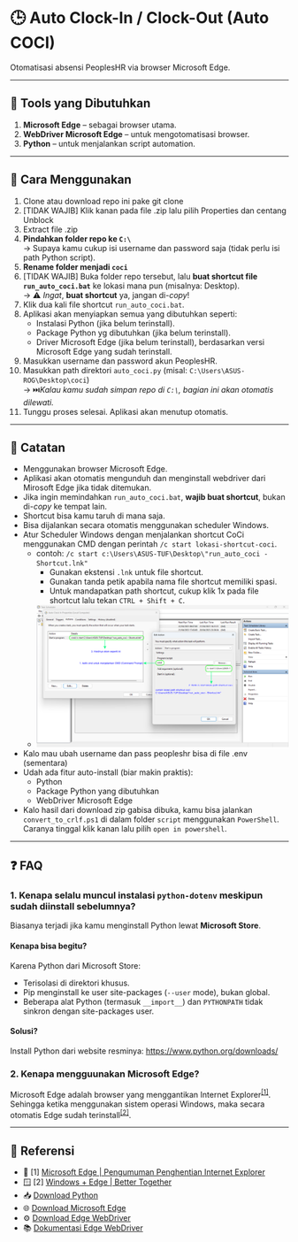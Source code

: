 # 🕒 Auto Clock-In / Clock-Out (Auto COCI)

Otomatisasi absensi PeoplesHR via browser Microsoft Edge.

---

## 🧰 Tools yang Dibutuhkan

1. **Microsoft Edge** – sebagai browser utama.
2. **WebDriver Microsoft Edge** – untuk mengotomatisasi browser.
3. **Python** – untuk menjalankan script automation.

---

## 🚀 Cara Menggunakan

1. Clone atau download repo ini pake git clone
2. [TIDAK WAJIB] Klik kanan pada file .zip lalu pilih Properties dan centang Unblock
3. Extract file .zip
4. **Pindahkan folder repo ke `C:\`**  
   → Supaya kamu cukup isi username dan password saja (tidak perlu isi path Python script).
5. **Rename folder menjadi `coci`**
6. [TIDAK WAJIB] Buka folder repo tersebut, lalu **buat shortcut file `run_auto_coci.bat`** ke lokasi mana pun (misalnya: Desktop).  
   → ⚠️ *Ingat*, **buat shortcut** ya, jangan di-*copy*!
7. Klik dua kali file shortcut `run_auto_coci.bat`.
8. Aplikasi akan menyiapkan semua yang dibutuhkan seperti:
   - Instalasi Python (jika belum terinstall).
   - Package Python yg dibutuhkan (jika belum terinstall).
   - Driver Microsoft Edge (jika belum terinstall), berdasarkan versi Microsoft Edge yang sudah terinstall.
9. Masukkan username dan password akun PeoplesHR.
10. Masukkan path direktori `auto_coci.py` (misal: `C:\Users\ASUS-ROG\Desktop\coci`)  
   → ⏭️*Kalau kamu sudah simpan repo di `C:\`, bagian ini akan otomatis dilewati.*
11. Tunggu proses selesai. Aplikasi akan menutup otomatis.

---

## 📝 Catatan
- Menggunakan browser Microsoft Edge.
- Aplikasi akan otomatis mengunduh dan menginstall webdriver dari Mirosoft Edge jika tidak ditemukan.
- Jika ingin memindahkan `run_auto_coci.bat`, **wajib buat shortcut**, bukan di-*copy* ke tempat lain.
- Shortcut bisa kamu taruh di mana saja.
- Bisa dijalankan secara otomatis menggunakan scheduler Windows.
- Atur Scheduler Windows dengan menjalankan shortcut CoCi menggunakan CMD dengan perintah `/c start lokasi-shortcut-coci`.
   - contoh: `/c start c:\Users\ASUS-TUF\Desktop\"run_auto_coci - Shortcut.lnk"`
      - Gunakan ekstensi `.lnk` untuk file shortcut.  
      - Gunakan tanda petik apabila nama file shortcut memiliki spasi.
      - Untuk mandapatkan path shortcut, cukup klik 1x pada file shortcut lalu tekan `CTRL + Shift + C`.
   - ![Windows Scheduler for Auto Coci](assets/windows-scheduler-for-auto-coci.png)
- Kalo mau ubah username dan pass peopleshr bisa di file .env (sementara)
- Udah ada fitur auto-install (biar makin praktis):
   - Python
   - Package Python yang dibutuhkan
   - WebDriver Microsoft Edge
- Kalo hasil dari download zip gabisa dibuka, kamu bisa jalankan `convert_to_crlf.ps1` di dalam folder `script` menggunakan `PowerShell`. Caranya tinggal klik kanan lalu pilih `open in powershell`.

---

## ❓ FAQ
### 1. Kenapa selalu muncul instalasi `python-dotenv` meskipun sudah diinstall sebelumnya?
Biasanya terjadi jika kamu menginstall Python lewat **Microsoft Store**.

#### Kenapa bisa begitu?
Karena Python dari Microsoft Store:
- Terisolasi di direktori khusus.
- Pip menginstall ke user site-packages (`--user` mode), bukan global.
- Beberapa alat Python (termasuk `__import__`) dan `PYTHONPATH` tidak sinkron dengan site-packages user.

#### Solusi?
Install Python dari website resminya: https://www.python.org/downloads/

### 2. Kenapa mengguunakan Microsoft Edge?
Microsoft Edge adalah browser yang menggantikan Internet Explorer<sup>[[1]](https://learn.microsoft.com/id-id/shows/it-ops-talk/microsoft-edge--internet-explorer-retirement-announcement)</sup>. Sehingga ketika menggunakan sistem operasi Windows, maka secara otomatis Edge sudah terinstall<sup>[[2]](https://www.microsoft.com/en-us/edge/windows-edge?form=MA13FJ&cs=3477714609)</sup>.

---

## 🔗 Referensi

- 📝 [1] [Microsoft Edge | Pengumuman Penghentian Internet Explorer](https://learn.microsoft.com/id-id/shows/it-ops-talk/microsoft-edge--internet-explorer-retirement-announcement)
- 🪟 [2] [Windows + Edge | Better Together](https://www.microsoft.com/en-us/edge/windows-edge?form=MA13FJ&cs=3477714609)
- 📥 [Download Python](https://www.python.org/downloads/)
- 🌐 [Download Microsoft Edge](https://www.microsoft.com/id-id/edge/download?form=MA13FJ)
- ⚙️ [Download Edge WebDriver](https://developer.microsoft.com/en-us/microsoft-edge/tools/webdriver/?form=MA13LH#installation)
- 📚 [Dokumentasi Edge WebDriver](https://learn.microsoft.com/en-us/microsoft-edge/webdriver-chromium/?tabs=c-sharp&form=MA13LH)
